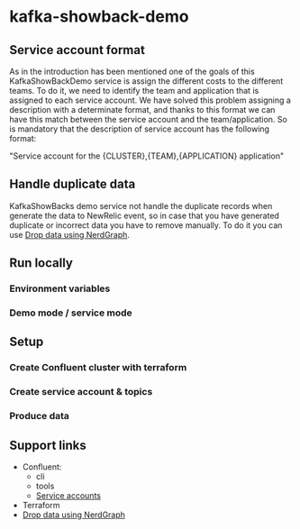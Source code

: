 # kafka-showback-demo

## Service account format

As in the introduction has been mentioned one of the goals of this KafkaShowBackDemo service is assign the different
costs
to the different teams. To do it, we need to identify the team and application that is assigned to each service account.
We have solved this problem assigning a description with a determinate format, and thanks to this format we can have
this
match between the service account and the team/application. So is mandatory that the description of service account has
the following format:

"Service account for the {CLUSTER},{TEAM},{APPLICATION} application"

## Handle duplicate data

KafkaShowBacks demo service not handle the duplicate records when generate the data to NewRelic event, so in case that
you have generated duplicate or incorrect data you have to remove manually. To do it you can
use [Drop data using NerdGraph](https://docs.newrelic.com/docs/data-apis/manage-data/drop-data-using-nerdgraph/).

## Run locally

### Environment variables

### Demo mode / service mode

## Setup

### Create Confluent cluster with terraform

### Create service account & topics

### Produce data

## Support links

- Confluent:
    - cli
    - tools
    - [Service accounts](https://docs.confluent.io/cloud/current/access-management/identity/service-accounts.html)
- Terraform
- [Drop data using NerdGraph](https://docs.newrelic.com/docs/data-apis/manage-data/drop-data-using-nerdgraph/)



